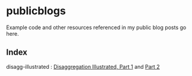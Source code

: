 # publicblogs

Example code and other resources referenced in my public blog posts go here.

## Index
disagg-illustrated : [Disaggregation Illustrated, Part 1](http://packetpushers.net/disaggregation-illustrated-example-part-1-2/) and [Part 2](http://packetpushers.net/disaggregation-illustrated-example-part-2-2/)
